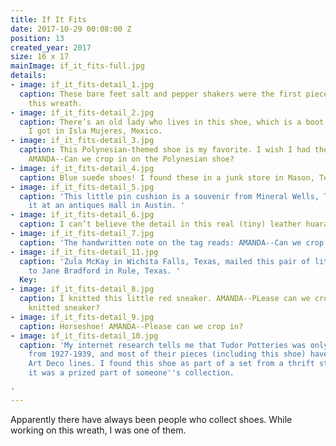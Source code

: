 ```yaml
---
title: If It Fits
date: 2017-10-29 00:08:00 Z
position: 13
created_year: 2017
size: 16 x 17
mainImage: if_it_fits-full.jpg
details:
- image: if_it_fits-detail_1.jpg
  caption: These bare feet salt and pepper shakers were the first piece I found for
    this wreath.
- image: if_it_fits-detail_2.jpg
  caption: There’s an old lady who lives in this shoe, which is a boot shot glass
    I got in Isla Mujeres, Mexico.
- image: if_it_fits-detail_3.jpg
  caption: This Polynesian-themed shoe is my favorite. I wish I had them in real life.
    AMANDA--Can we crop in on the Polynesian shoe?
- image: if_it_fits-detail_4.jpg
  caption: Blue suede shoes! I found these in a junk store in Mason, Texas.
- image: if_it_fits-detail_5.jpg
  caption: 'This little pin cushion is a souvenir from Mineral Wells, Texas. I found
    it at an antiques mall in Austin. '
- image: if_it_fits-detail_6.jpg
  caption: I can’t believe the detail in this real (tiny) leather huarache.
- image: if_it_fits-detail_7.jpg
  caption: 'The handwritten note on the tag reads: AMANDA--Can we crop in on the moccasins?'
- image: if_it_fits-detail_11.jpg
  caption: 'Zula McKay in Wichita Falls, Texas, mailed this pair of little suede moccasins
    to Jane Bradford in Rule, Texas. '
  Key: 
- image: if_it_fits-detail_8.jpg
  caption: I knitted this little red sneaker. AMANDA--PLease can we crop in on the
    knitted sneaker?
- image: if_it_fits-detail_9.jpg
  caption: Horseshoe! AMANDA--Please can we crop in?
- image: if_it_fits-detail_10.jpg
  caption: 'My internet research tells me that Tudor Potteries was only in business
    from 1927-1939, and most of their pieces (including this shoe) have beautiful
    Art Deco lines. I found this shoe as part of a set from a thrift store--I bet
    it was a prized part of someone''s collection.

'
---
```


Apparently there have always been people who collect shoes. While working on this wreath, I was one of them. 
